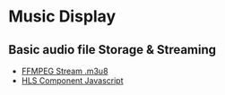 <h1>Music Display</h1>
<h2>Basic audio file Storage & Streaming  </h2>

- [FFMPEG Stream .m3u8](https://medium.com/@HoseungJang/video-streaming-with-node-js-9401213a04e7)
- [HLS Component Javascript](https://www.npmjs.com/package/hls.js/v/canary)


